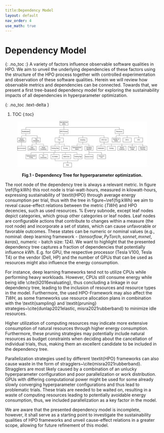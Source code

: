 ```yaml
---
title:Dependency Model
layout: default
nav_order: 4
use_math: true
---
```



# Dependency Model

{: .no_toc :}
A variety of factors influence observable software qualities in HPO.
We aim to unveil the underlying dependencies of these factors using the structure of the HPO process together with controlled experimentation and observation of these software qualities.
Herein we will review how observable metrics and dependencies can be connected. Towards that, we present a first tree-based dependency model for exploring the sustainability impacts of all dependencies in hyperparameter optimization.

{: .no_toc .text-delta }
1. TOC
{:toc}


<figure>
<img src =/assets/graphics/dependency_model.drawio.png>
</p>
<figcaption align = "center"><b>Fig.1 - Dependency Tree for hyperparameter optimization.</b></figcaption>
</figure>

The root node of the dependency tree is always a relevant metric. In figure \ref{fig:kWh} this root node is trial-watt-hours, measured in kilowatt-hours, expressing sustainability of \textit{HPO} through average energy consumption per trial, thus with the tree in figure~\ref{fig:kWh} we aim to reveal cause-effect relations between the metric ($TWH$) and HPO decencies, such as used resources.
% Every subnode, except leaf nodes depict categories, which group other categories or leaf nodes.
Leaf nodes are configurable actions that contribute to changes within a measure (the root node) and incorporate a set of states, which can cause unfavorable or favorable outcomes.
These states can be numeric or nominal values (e.g., nominal: deep learning framework - $\{tensorflow, PyTorch, sonnet, mxnet, keras\}$, numeric - batch size: $124$).
We want to highlight that the presented dependency tree captures a fraction of dependencies that potentially influence $kWh$. E.g. for GPU, the respective processor (Tesla V100, Tesla T4) or the vendor (Dell, HP) and the number of GPUs that can be used as resources might also influence the energy consumption.

For instance, deep learning frameworks tend not to utilize CPUs while performing heavy workloads.
However, CPUs still consume energy while being idle \cite{li2016evaluating}, thus concluding a linkage in our dependency tree, leading to the inclusion of resources and resource types in the model.
Furthermore, the used HPO-Framework may also affect the $TWH$, as some frameworks use resource allocation plans in combination with the \textit{sampling} and \textit{pruning} strategies~\cite{dunlap2021elastic, misra2021rubberband} to minimize idle resources.


Higher utilization of computing resources may indicate more extensive consumption of natural resources through higher energy consumption.
Furthermore, these pruning strategies may potentially include natural resources as budget constraints when deciding about the cancellation of individual trials, thus, making them an excellent candidate to be included in the dependency tree.


Parallelization strategies used by different \textit{HPO} frameworks can also cause waste in the form of stragglers~\cite{misra2021rubberband}.
Stragglers are most likely caused by a combination of an unlucky hyperparameter configuration and poor parallelization or work distribution.
GPUs with differing computational power might be used for some already slowly converging hyperparameter configurations and thus lead to problematic trials. These trials are needed to be waited on, resulting in a waste of computing resources leading to potentially avoidable energy consumption, thus, we included parallelization as a key factor in the model.

We are aware that the presented dependency model is incomplete, however, it shall serve as a starting point to investigate the sustainability qualities of HPO frameworks and unveil cause-effect relations in a greater scope, allowing for future refinement of this model.
